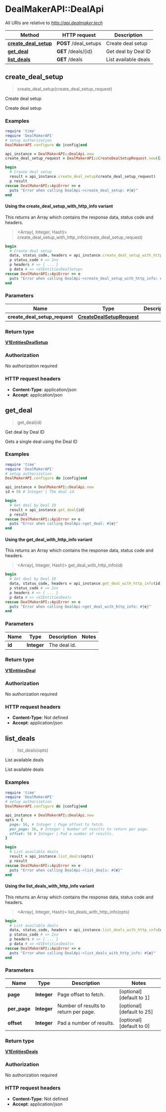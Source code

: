 # DealMakerAPI::DealApi

All URIs are relative to *http://api.dealmaker.tech*

| Method | HTTP request | Description |
| ------ | ------------ | ----------- |
| [**create_deal_setup**](DealApi.md#create_deal_setup) | **POST** /deal_setups | Create deal setup |
| [**get_deal**](DealApi.md#get_deal) | **GET** /deals/{id} | Get deal by Deal ID |
| [**list_deals**](DealApi.md#list_deals) | **GET** /deals | List available deals |


## create_deal_setup

> <V1EntitiesDealSetup> create_deal_setup(create_deal_setup_request)

Create deal setup

Create deal setup

### Examples

```ruby
require 'time'
require 'DealMakerAPI'
# setup authorization
DealMakerAPI.configure do |config|end

api_instance = DealMakerAPI::DealApi.new
create_deal_setup_request = DealMakerAPI::CreateDealSetupRequest.new({invoicing_email: 'invoicing_email_example', offering_type: 'other', title: 'title_example', company_id: 37}) # CreateDealSetupRequest | 

begin
  # Create deal setup
  result = api_instance.create_deal_setup(create_deal_setup_request)
  p result
rescue DealMakerAPI::ApiError => e
  puts "Error when calling DealApi->create_deal_setup: #{e}"
end
```

#### Using the create_deal_setup_with_http_info variant

This returns an Array which contains the response data, status code and headers.

> <Array(<V1EntitiesDealSetup>, Integer, Hash)> create_deal_setup_with_http_info(create_deal_setup_request)

```ruby
begin
  # Create deal setup
  data, status_code, headers = api_instance.create_deal_setup_with_http_info(create_deal_setup_request)
  p status_code # => 2xx
  p headers # => { ... }
  p data # => <V1EntitiesDealSetup>
rescue DealMakerAPI::ApiError => e
  puts "Error when calling DealApi->create_deal_setup_with_http_info: #{e}"
end
```

### Parameters

| Name | Type | Description | Notes |
| ---- | ---- | ----------- | ----- |
| **create_deal_setup_request** | [**CreateDealSetupRequest**](CreateDealSetupRequest.md) |  |  |

### Return type

[**V1EntitiesDealSetup**](V1EntitiesDealSetup.md)

### Authorization

No authorization required

### HTTP request headers

- **Content-Type**: application/json
- **Accept**: application/json


## get_deal

> <V1EntitiesDeal> get_deal(id)

Get deal by Deal ID

Gets a single deal using the Deal ID

### Examples

```ruby
require 'time'
require 'DealMakerAPI'
# setup authorization
DealMakerAPI.configure do |config|end

api_instance = DealMakerAPI::DealApi.new
id = 56 # Integer | The deal id.

begin
  # Get deal by Deal ID
  result = api_instance.get_deal(id)
  p result
rescue DealMakerAPI::ApiError => e
  puts "Error when calling DealApi->get_deal: #{e}"
end
```

#### Using the get_deal_with_http_info variant

This returns an Array which contains the response data, status code and headers.

> <Array(<V1EntitiesDeal>, Integer, Hash)> get_deal_with_http_info(id)

```ruby
begin
  # Get deal by Deal ID
  data, status_code, headers = api_instance.get_deal_with_http_info(id)
  p status_code # => 2xx
  p headers # => { ... }
  p data # => <V1EntitiesDeal>
rescue DealMakerAPI::ApiError => e
  puts "Error when calling DealApi->get_deal_with_http_info: #{e}"
end
```

### Parameters

| Name | Type | Description | Notes |
| ---- | ---- | ----------- | ----- |
| **id** | **Integer** | The deal id. |  |

### Return type

[**V1EntitiesDeal**](V1EntitiesDeal.md)

### Authorization

No authorization required

### HTTP request headers

- **Content-Type**: Not defined
- **Accept**: application/json


## list_deals

> <V1EntitiesDeals> list_deals(opts)

List available deals

List available deals

### Examples

```ruby
require 'time'
require 'DealMakerAPI'
# setup authorization
DealMakerAPI.configure do |config|end

api_instance = DealMakerAPI::DealApi.new
opts = {
  page: 56, # Integer | Page offset to fetch.
  per_page: 56, # Integer | Number of results to return per page.
  offset: 56 # Integer | Pad a number of results.
}

begin
  # List available deals
  result = api_instance.list_deals(opts)
  p result
rescue DealMakerAPI::ApiError => e
  puts "Error when calling DealApi->list_deals: #{e}"
end
```

#### Using the list_deals_with_http_info variant

This returns an Array which contains the response data, status code and headers.

> <Array(<V1EntitiesDeals>, Integer, Hash)> list_deals_with_http_info(opts)

```ruby
begin
  # List available deals
  data, status_code, headers = api_instance.list_deals_with_http_info(opts)
  p status_code # => 2xx
  p headers # => { ... }
  p data # => <V1EntitiesDeals>
rescue DealMakerAPI::ApiError => e
  puts "Error when calling DealApi->list_deals_with_http_info: #{e}"
end
```

### Parameters

| Name | Type | Description | Notes |
| ---- | ---- | ----------- | ----- |
| **page** | **Integer** | Page offset to fetch. | [optional][default to 1] |
| **per_page** | **Integer** | Number of results to return per page. | [optional][default to 25] |
| **offset** | **Integer** | Pad a number of results. | [optional][default to 0] |

### Return type

[**V1EntitiesDeals**](V1EntitiesDeals.md)

### Authorization

No authorization required

### HTTP request headers

- **Content-Type**: Not defined
- **Accept**: application/json

